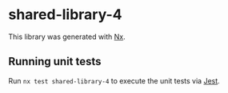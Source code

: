 # shared-library-4

This library was generated with [Nx](https://nx.dev).

## Running unit tests

Run `nx test shared-library-4` to execute the unit tests via [Jest](https://jestjs.io).

